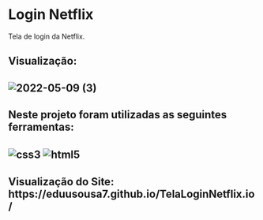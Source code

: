<h1> Login Netflix </h1>
  
  Tela de login da Netflix.
  
  <h2>Visualização:<h2>
  
  ![2022-05-09 (3)](https://user-images.githubusercontent.com/98124493/167535785-32511a5c-6869-4728-92ca-0ca87e2afaae.png)
  
  <h2>Neste projeto foram utilizadas as seguintes ferramentas:<h2>


  <img align="center" alt="css3" src="https://img.shields.io/badge/CSS3-1572B6?style=for-the-badge&logo=css3&logoColor=white" />
  
  <img align="center" alt="html5" src="https://img.shields.io/badge/HTML5-E34F26?style=for-the-badge&logo=html5&logoColor=white" />
  
  <h2>Visualização do Site: https://eduusousa7.github.io/TelaLoginNetflix.io/<h2>
